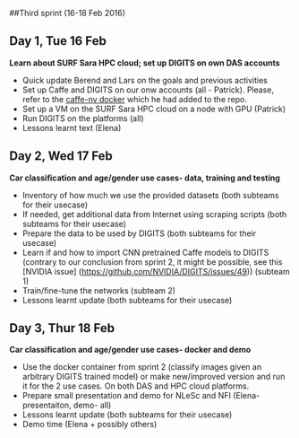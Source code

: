 ##Third sprint (16-18 Feb 2016)

## Day 1, Tue 16 Feb
**Learn about SURF Sara HPC cloud; set up DIGITS on own DAS accounts**
* Quick update Berend and Lars on the goals and previous activities
* Set up Caffe and DIGITS on our onw accounts (all - Patrick). Please, refer to the [caffe-nv docker](
https://github.com/nlesc-sherlock/deeplearning/blob/master/startdocuments/caffe_nv_docker.md) which he had added to the repo.
* Set up a VM on the SURF Sara HPC cloud on a node with GPU (Patrick)
* Run DIGITS on the platforms (all)
* Lessons learnt text (Elena)

## Day 2, Wed 17 Feb
**Car classification and age/gender use cases- data, training and testing**
* Inventory of how much we use the provided datasets (both subteams for their usecase)
* If needed, get additional data from Internet using scraping scripts (both subteams for their usecase)
* Prepare the data to be used by DIGITS (both subteams for their usecase)
* Learn if and how to import CNN pretrained Caffe models to DIGITS (contrary to our conclusion from sprint 2, 
it might be possible, see this [NVIDIA issue] (https://github.com/NVIDIA/DIGITS/issues/49)) (subteam 1)
* Train/fine-tune the networks (subteam 2)
* Lessons learnt update (both subteams for their usecase)

## Day 3, Thur 18 Feb
**Car classification and age/gender use cases- docker and demo**
* Use the docker container from sprint 2 (classify images given an arbitrary DIGITS trained model) or make new/improved 
version and run it for the 2 use cases. On both DAS and HPC cloud platforms. 
* Prepare small presentation and demo for NLeSc and NFI (Elena- presentaiton, demo- all)
* Lessons learnt update (both subteams for their usecase)
* Demo time (Elena + possibly others)
